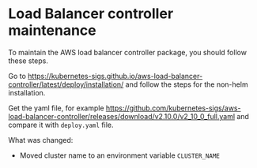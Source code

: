 # Load Balancer controller maintenance

To maintain the AWS load balancer controller package, you should follow these steps.

Go to <https://kubernetes-sigs.github.io/aws-load-balancer-controller/latest/deploy/installation/> and follow the steps for
the non-helm installation.

Get the yaml file, for example <https://github.com/kubernetes-sigs/aws-load-balancer-controller/releases/download/v2.10.0/v2_10_0_full.yaml>
and compare it with `deploy.yaml` file.

What was changed:

- Moved cluster name to an environment variable `CLUSTER_NAME`
